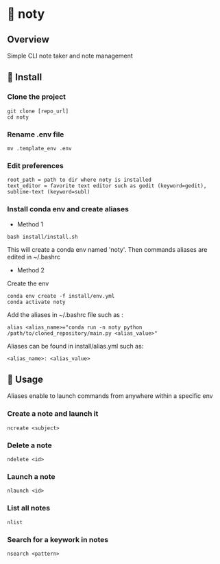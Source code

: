 # :green_book: noty

## Overview
Simple CLI note taker and note management 

## :wrench: Install

### Clone the project
```
git clone [repo_url]
cd noty
```

### Rename .env file
```
mv .template_env .env
```

### Edit preferences
```
root_path = path to dir where noty is installed  
text_editor = favorite text editor such as gedit (keyword=gedit), sublime-text (keyword=subl)
```

### Install conda env and create aliases
- Method 1
```
bash install/install.sh 
```

This will create a conda env named 'noty'. Then commands aliases are edited in ~/.bashrc  

- Method 2  

Create the env
```
conda env create -f install/env.yml
conda activate noty
```

Add the aliases in ~/.bashrc file such as :  
```
alias <alias_name>="conda run -n noty python /path/to/cloned_repository/main.py <alias_value>"
```

Aliases can be found in install/alias.yml such as:
```
<alias_name>: <alias_value>
```

## :rocket: Usage
Aliases enable to launch commands from anywhere within a specific env

### Create a note and launch it
```
ncreate <subject>
```

### Delete a note
```
ndelete <id>
```

### Launch a note
```
nlaunch <id>
```

### List all notes
```
nlist
```

### Search for a keywork in notes
```
nsearch <pattern>
```
